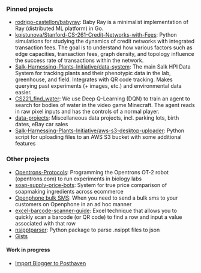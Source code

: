 ### Pinned projects
* [rodrigo-castellon/babyray](https://github.com/rodrigo-castellon/babyray): Baby Ray is a minimalist implementation of Ray (distributed ML platform) in Go.
* [kpistunova/Stanford-CS-261-Credit-Networks-with-Fees](https://github.com/kpistunova/Stanford-CS-261-Credit-Networks-with-Fees): Python simulations for studying the dynamics of credit networks with integrated transaction fees. The goal is to understand how various factors such as edge capacities, transaction fees, graph density, and topology influence the success rate of transactions within the network.
* [Salk-Harnessing-Plants-Initiative/data-system](https://github.com/Salk-Harnessing-Plants-Initiative/data-system): The main Salk HPI Data System for tracking plants and their phenotypic data in the lab, greenhouse, and field. Integrates with QR code tracking. Makes querying past experiments (+ images, etc.) and environmental data easier.
* [CS221_find_water](https://github.com/Russell-Tran/CS221_find_water): We use Deep Q-Learning (DQN) to train an agent to search for bodies of water in the video game Minecraft. The agent reads in raw pixel inputs and has the controls of a normal player.
* [data-projects](https://github.com/Russell-Tran/data-projects): Miscellaneous data projects, incl. parking lots, birth dates, eBay car sales
* [Salk-Harnessing-Plants-Initiative/aws-s3-desktop-uploader](https://github.com/Salk-Harnessing-Plants-Initiative/aws-s3-desktop-uploader): Python script for uploading files to an AWS S3 bucket with some additional features

### Other projects

* [Opentrons-Protocols](https://github.com/Russell-Tran/Opentrons-Protocols): Programming the Opentrons OT-2 robot (opentrons.com) to run experiments in biology labs
* [soap-supply-price-bots](https://github.com/Russell-Tran/soap-supply-price-bots): System for true price comparison of soapmaking ingredients across ecommerce
* [Openphone bulk SMS](https://github.com/Russell-Tran/openphone-bulk-sms/tree/main): When you need to send a bulk sms to your customers on Openphone in an ad hoc manner
* [excel-barcode-scanner-guide](https://github.com/Salk-Harnessing-Plants-Initiative/excel-barcode-scanner-guide): Excel technique that allows you to quickly scan a barcode (or QR code) to find a row and input a value associated with that row
* [nsipptparser](https://github.com/Salk-Harnessing-Plants-Initiative/nsipptparser): Python package to parse .nsippt files to json
* [Gists](https://gist.github.com/Russell-Tran)

#### Work in progress
* [Import Blogger to Posthaven](https://github.com/Russell-Tran/import-blogger-to-posthaven)
